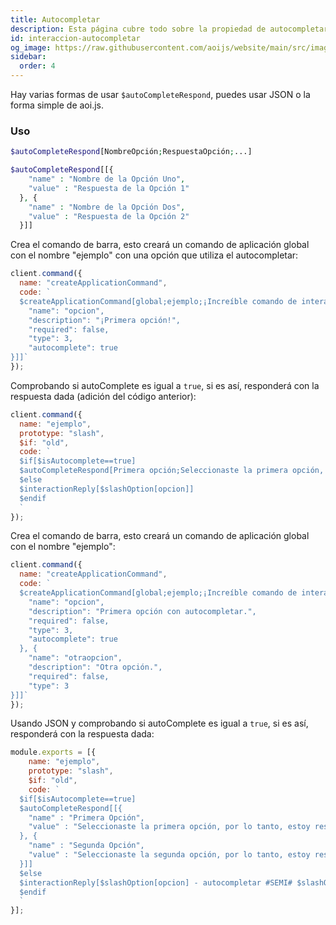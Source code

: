 ```yaml
---
title: Autocompletar
description: Esta página cubre todo sobre la propiedad de autocompletar de los Comandos de Aplicación.
id: interaccion-autocompletar
og_image: https://raw.githubusercontent.com/aoijs/website/main/src/images/og/3.png
sidebar:
  order: 4
---
```


Hay varias formas de usar `$autoCompleteRespond`, puedes usar JSON o la forma simple de aoi.js.

### Uso

```php
$autoCompleteRespond[NombreOpción;RespuestaOpción;...]
```

```php
$autoCompleteRespond[[{
    "name" : "Nombre de la Opción Uno",
    "value" : "Respuesta de la Opción 1"
  }, {
    "name" : "Nombre de la Opción Dos",
    "value" : "Respuesta de la Opción 2"
  }]]
```

Crea el comando de barra, esto creará un comando de aplicación global con el nombre "ejemplo" con una opción que utiliza el autocompletar:

```javascript
client.command({
  name: "createApplicationCommand",
  code: `
  $createApplicationCommand[global;ejemplo;¡Increíble comando de interacción de ejemplo con autocompletar!;true;true;slash;[{
    "name": "opcion", 
    "description": "¡Primera opción!",
    "required": false,
    "type": 3, 
    "autocomplete": true
}]]`
});
```

Comprobando si autoComplete es igual a `true`, si es así, responderá con la respuesta dada (adición del código anterior):

```javascript
client.command({
  name: "ejemplo",
  prototype: "slash",
  $if: "old",
  code: `
  $if[$isAutocomplete==true]
  $autoCompleteRespond[Primera opción;Seleccionaste la primera opción, ¡por lo tanto, estoy respondiendo con esto!;Segunda opción;Seleccionaste la segunda opción, ¡por lo tanto, estoy respondiendo con esto!]
  $else
  $interactionReply[$slashOption[opcion]]
  $endif
  `
});
```

Crea el comando de barra, esto creará un comando de aplicación global con el nombre "ejemplo":

```javascript
client.command({
  name: "createApplicationCommand",
  code: `
  $createApplicationCommand[global;ejemplo;¡Increíble comando de interacción de ejemplo con autocompletar!;true;slash;[{
    "name": "opcion",
    "description": "Primera opción con autocompletar.",
    "required": false, 
    "type": 3,
    "autocomplete": true 
  }, {
    "name": "otraopcion",
    "description": "Otra opción.",
    "required": false,
    "type": 3
}]]`
});
```

Usando JSON y comprobando si autoComplete es igual a `true`, si es así, responderá con la respuesta dada:

```javascript
module.exports = [{
    name: "ejemplo",
    prototype: "slash",
    $if: "old",
    code: `
  $if[$isAutocomplete==true]
  $autoCompleteRespond[[{ 
    "name" : "Primera Opción",
    "value" : "Seleccionaste la primera opción, por lo tanto, estoy respondiendo con esto."
  }, {
    "name" : "Segunda Opción",
    "value" : "Seleccionaste la segunda opción, por lo tanto, estoy respondiendo con esto."
  }]]
  $else
  $interactionReply[$slashOption[opcion] - autocompletar #SEMI# $slashOption[otraopcion] - autocompletar falso;;;;todos]
  $endif
  `
}];
```
